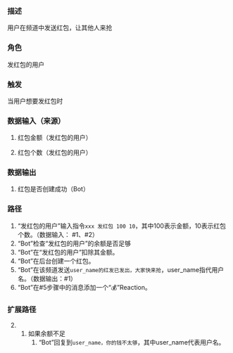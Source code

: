 ### 描述

用户在频道中发送红包，让其他人来抢

### 角色

发红包的用户

### 触发

当用户想要发红包时

### 数据输入（来源）

1. 红包金额（发红包的用户）

2. 红包个数（发红包的用户）

### 数据输出

1. 红包是否创建成功（Bot）


### 路径

1. “发红包的用户”输入指令```xxx 发红包 100 10```，其中100表示金额，10表示红包个数。（数据输入： #1、#2）
2. “Bot”检查“发红包的用户”的余额是否足够
3. “Bot”在“发红包的用户”扣除其金额。
4. “Bot”在后台创建一个红包。
5. “Bot”在该频道发送```user_name的红发已发出，大家快来抢```，user_name指代用户名。（数据输出：#1）
6. “Bot”在#5步骤中的消息添加一个“💰”Reaction。


### 扩展路径

2. 
	1. 如果余额不足
		1.  “Bot”回复到```user_name，你的钱不太够```，其中user_name代表用户名。

